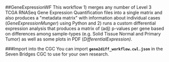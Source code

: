 ##GeneExpressionWF
This workflow 1) merges any number of Level 3 TCGA RNASeq Gene Expression Quantification files into a single matrix and also produces a "metadata matrix" with information about individual cases (*GeneExpressionMunger*) using Python and 2) runs a custom differential expression analysis that produces a matrix of (adj) p-values per gene based on differences among sample-types (e.g. Solid Tissue Normal and Primary Tumor) as well as some plots in PDF (*DifferentialExpression)*. 

###Import into the CGC
You can import **`gene2diff_workflow.cwl.json`** in the Seven Bridges CGC to use for your own research.